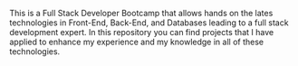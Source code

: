 This is a Full Stack Developer Bootcamp that allows hands on the lates technologies in Front-End, Back-End, and Databases leading to a full stack development expert. In this repository you can find projects that I have applied to enhance my experience and my knowledge in all of these technologies.
